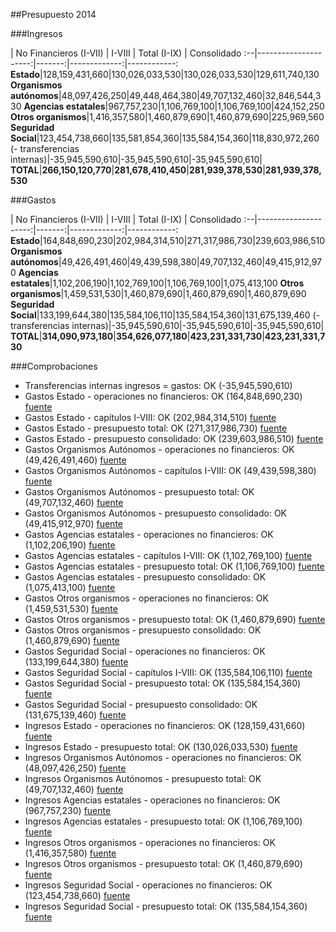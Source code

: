 ##Presupuesto 2014

###Ingresos

 | No Financieros (I-VII) | I-VIII | Total (I-IX) | Consolidado
:--|---------------------:|-------:|-------------:|------------:
**Estado**|128,159,431,660|130,026,033,530|130,026,033,530|129,611,740,130
**Organismos autónomos**|48,097,426,250|49,448,464,380|49,707,132,460|32,846,544,330
**Agencias estatales**|967,757,230|1,106,769,100|1,106,769,100|424,152,250
**Otros organismos**|1,416,357,580|1,460,879,690|1,460,879,690|225,969,560
**Seguridad Social**|123,454,738,660|135,581,854,360|135,584,154,360|118,830,972,260
(- transferencias internas)|-35,945,590,610|-35,945,590,610|-35,945,590,610|
**TOTAL**|**266,150,120,770**|**281,678,410,450**|**281,939,378,530**|**281,939,378,530**

###Gastos

 | No Financieros (I-VII) | I-VIII | Total (I-IX) | Consolidado
:--|---------------------:|-------:|-------------:|------------:
**Estado**|164,848,690,230|202,984,314,510|271,317,986,730|239,603,986,510
**Organismos autónomos**|49,426,491,460|49,439,598,380|49,707,132,460|49,415,912,970
**Agencias estatales**|1,102,206,190|1,102,769,100|1,106,769,100|1,075,413,100
**Otros organismos**|1,459,531,530|1,460,879,690|1,460,879,690|1,460,879,690
**Seguridad Social**|133,199,644,380|135,584,106,110|135,584,154,360|131,675,139,460
(- transferencias internas)|-35,945,590,610|-35,945,590,610|-35,945,590,610|
**TOTAL**|**314,090,973,180**|**354,626,077,180**|**423,231,331,730**|**423,231,331,730**

###Comprobaciones

 * Transferencias internas ingresos = gastos: OK (-35,945,590,610)
 * Gastos Estado - operaciones no financieros: OK (164,848,690,230)   [fuente](http://www.sepg.pap.minhap.gob.es/Presup/PGE2014Ley/MaestroDocumentos/PGE-ROM/doc/HTM/N_14_E_R_6_2_801_1_3.HTM)
 * Gastos Estado - capítulos I-VIII: OK (202,984,314,510)   [fuente](http://www.sepg.pap.minhap.gob.es/Presup/PGE2014Ley/MaestroDocumentos/PGE-ROM/doc/HTM/N_14_E_R_6_2_801_1_3.HTM)
 * Gastos Estado - presupuesto total: OK (271,317,986,730)   [fuente](http://www.sepg.pap.minhap.gob.es/Presup/PGE2014Ley/MaestroDocumentos/PGE-ROM/doc/HTM/N_14_E_R_6_2_801_1_3.HTM)
 * Gastos Estado - presupuesto consolidado: OK (239,603,986,510)   [fuente](http://www.sepg.pap.minhap.gob.es/Presup/PGE2014Ley/MaestroDocumentos/PGE-ROM/doc/HTM/N_14_E_R_6_2_801_1_3.HTM)
 * Gastos Organismos Autónomos - operaciones no financieros: OK (49,426,491,460)   [fuente](http://www.sepg.pap.minhap.gob.es/Presup/PGE2014Ley/MaestroDocumentos/PGE-ROM/doc/HTM/N_14_E_R_6_2_802_1_3.HTM)
 * Gastos Organismos Autónomos - capítulos I-VIII: OK (49,439,598,380)   [fuente](http://www.sepg.pap.minhap.gob.es/Presup/PGE2014Ley/MaestroDocumentos/PGE-ROM/doc/HTM/N_14_E_R_6_2_802_1_3.HTM)
 * Gastos Organismos Autónomos - presupuesto total: OK (49,707,132,460)   [fuente](http://www.sepg.pap.minhap.gob.es/Presup/PGE2014Ley/MaestroDocumentos/PGE-ROM/doc/HTM/N_14_E_R_6_2_802_1_3.HTM)
 * Gastos Organismos Autónomos - presupuesto consolidado: OK (49,415,912,970)   [fuente](http://www.sepg.pap.minhap.gob.es/Presup/PGE2014Ley/MaestroDocumentos/PGE-ROM/doc/HTM/N_14_E_R_6_2_802_1_3.HTM)
 * Gastos Agencias estatales - operaciones no financieros: OK (1,102,206,190)   [fuente](http://www.sepg.pap.minhap.gob.es/Presup/PGE2014Ley/MaestroDocumentos/PGE-ROM/doc/HTM/N_14_E_R_6_2_803_1_3.HTM)
 * Gastos Agencias estatales - capítulos I-VIII: OK (1,102,769,100)   [fuente](http://www.sepg.pap.minhap.gob.es/Presup/PGE2014Ley/MaestroDocumentos/PGE-ROM/doc/HTM/N_14_E_R_6_2_803_1_3.HTM)
 * Gastos Agencias estatales - presupuesto total: OK (1,106,769,100)   [fuente](http://www.sepg.pap.minhap.gob.es/Presup/PGE2014Ley/MaestroDocumentos/PGE-ROM/doc/HTM/N_14_E_R_6_2_803_1_3.HTM)
 * Gastos Agencias estatales - presupuesto consolidado: OK (1,075,413,100)   [fuente](http://www.sepg.pap.minhap.gob.es/Presup/PGE2014Ley/MaestroDocumentos/PGE-ROM/doc/HTM/N_14_E_R_6_2_803_1_3.HTM)
 * Gastos Otros organismos - operaciones no financieros: OK (1,459,531,530)   [fuente](http://www.sepg.pap.minhap.gob.es/Presup/PGE2014Ley/MaestroDocumentos/PGE-ROM/doc/HTM/N_14_E_R_6_2_804_1_3.HTM)
 * Gastos Otros organismos - presupuesto total: OK (1,460,879,690)   [fuente](http://www.sepg.pap.minhap.gob.es/Presup/PGE2014Ley/MaestroDocumentos/PGE-ROM/doc/HTM/N_14_E_R_6_2_804_1_3.HTM)
 * Gastos Otros organismos - presupuesto consolidado: OK (1,460,879,690)   [fuente](http://www.sepg.pap.minhap.gob.es/Presup/PGE2014Ley/MaestroDocumentos/PGE-ROM/doc/HTM/N_14_E_R_6_2_804_1_3.HTM)
 * Gastos Seguridad Social - operaciones no financieros: OK (133,199,644,380)   [fuente](http://www.sepg.pap.minhap.gob.es/Presup/PGE2014Ley/MaestroDocumentos/PGE-ROM/doc/HTM/N_14_E_R_6_2_805_1_3.HTM)
 * Gastos Seguridad Social - capítulos I-VIII: OK (135,584,106,110)   [fuente](http://www.sepg.pap.minhap.gob.es/Presup/PGE2014Ley/MaestroDocumentos/PGE-ROM/doc/HTM/N_14_E_R_6_2_805_1_3.HTM)
 * Gastos Seguridad Social - presupuesto total: OK (135,584,154,360)   [fuente](http://www.sepg.pap.minhap.gob.es/Presup/PGE2014Ley/MaestroDocumentos/PGE-ROM/doc/HTM/N_14_E_R_6_2_805_1_3.HTM)
 * Gastos Seguridad Social - presupuesto consolidado: OK (131,675,139,460)   [fuente](http://www.sepg.pap.minhap.gob.es/Presup/PGE2014Ley/MaestroDocumentos/PGE-ROM/doc/HTM/N_14_E_R_6_2_805_1_3.HTM)
 * Ingresos Estado - operaciones no financieros: OK (128,159,431,660)   [fuente](http://www.sepg.pap.minhap.gob.es/Presup/PGE2014Ley/MaestroDocumentos/PGE-ROM/doc/HTM/N_14_E_R_6_1_101_1_5_1.HTM)
 * Ingresos Estado - presupuesto total: OK (130,026,033,530)   [fuente](http://www.sepg.pap.minhap.gob.es/Presup/PGE2014Ley/MaestroDocumentos/PGE-ROM/doc/HTM/N_14_E_R_6_1_101_1_5_1.HTM)
 * Ingresos Organismos Autónomos - operaciones no financieros: OK (48,097,426,250)   [fuente](http://www.sepg.pap.minhap.gob.es/Presup/PGE2014Ley/MaestroDocumentos/PGE-ROM/doc/HTM/N_14_E_R_6_1_102_1_4_1.HTM)
 * Ingresos Organismos Autónomos - presupuesto total: OK (49,707,132,460)   [fuente](http://www.sepg.pap.minhap.gob.es/Presup/PGE2014Ley/MaestroDocumentos/PGE-ROM/doc/HTM/N_14_E_R_6_1_102_1_4_1.HTM)
 * Ingresos Agencias estatales - operaciones no financieros: OK (967,757,230)   [fuente](http://www.sepg.pap.minhap.gob.es/Presup/PGE2014Ley/MaestroDocumentos/PGE-ROM/doc/HTM/N_14_E_R_6_1_103_1_4_1.HTM)
 * Ingresos Agencias estatales - presupuesto total: OK (1,106,769,100)   [fuente](http://www.sepg.pap.minhap.gob.es/Presup/PGE2014Ley/MaestroDocumentos/PGE-ROM/doc/HTM/N_14_E_R_6_1_103_1_4_1.HTM)
 * Ingresos Otros organismos - operaciones no financieros: OK (1,416,357,580)   [fuente](http://www.sepg.pap.minhap.gob.es/Presup/PGE2014Ley/MaestroDocumentos/PGE-ROM/doc/HTM/N_14_E_R_6_1_104_1_4_1.HTM)
 * Ingresos Otros organismos - presupuesto total: OK (1,460,879,690)   [fuente](http://www.sepg.pap.minhap.gob.es/Presup/PGE2014Ley/MaestroDocumentos/PGE-ROM/doc/HTM/N_14_E_R_6_1_104_1_4_1.HTM)
 * Ingresos Seguridad Social - operaciones no financieros: OK (123,454,738,660)   [fuente](http://www.sepg.pap.minhap.gob.es/Presup/PGE2014Ley/MaestroDocumentos/PGE-ROM/doc/HTM/N_14_E_R_6_1_105_1_5_1.HTM)
 * Ingresos Seguridad Social - presupuesto total: OK (135,584,154,360)   [fuente](http://www.sepg.pap.minhap.gob.es/Presup/PGE2014Ley/MaestroDocumentos/PGE-ROM/doc/HTM/N_14_E_R_6_1_105_1_5_1.HTM)
